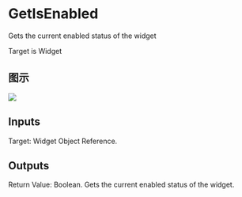 # GetIsEnabled

Gets the current enabled status of the widget

Target is Widget

## 图示

![]($-20221218-21343437.png)

## Inputs

Target: Widget Object Reference.  

## Outputs

Return Value: Boolean. Gets the current enabled status of the widget.

